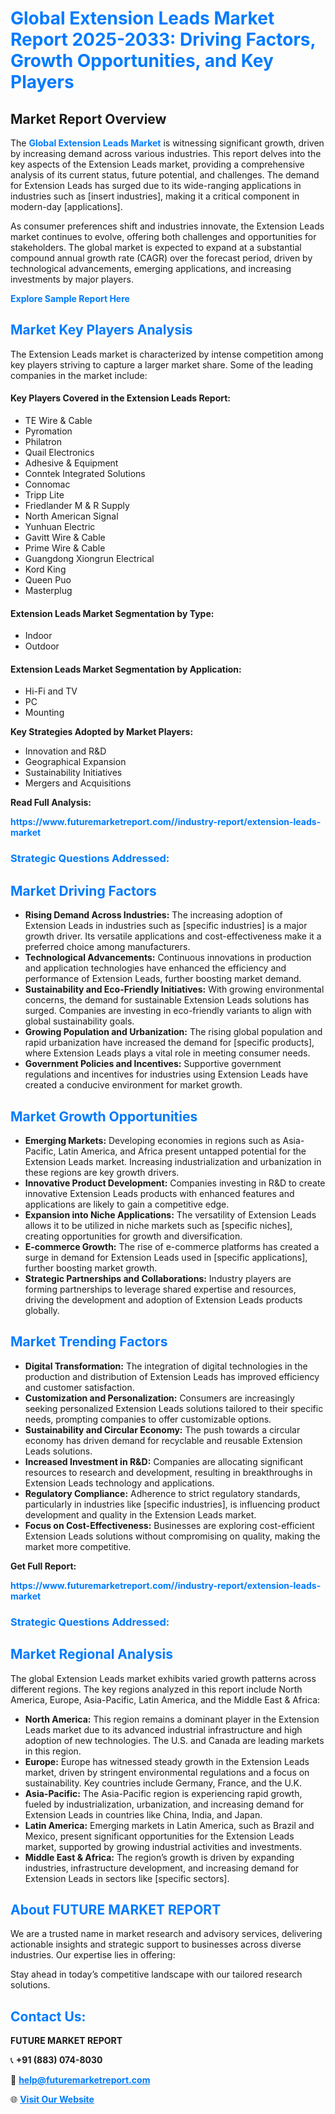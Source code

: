 <h1 style="color: #007BFF;">Global Extension Leads Market Report 2025-2033: Driving Factors, Growth Opportunities, and Key Players</h1>

<section id="overview">
<h2>Market Report Overview</h2>
<p>The <a href="https://www.futuremarketreport.com//industry-report/extension-leads-market" style="color: #007BFF; text-decoration: none;"><strong>Global Extension Leads Market</strong></a> is witnessing significant growth, driven by increasing demand across various industries. This report delves into the key aspects of the Extension Leads market, providing a comprehensive analysis of its current status, future potential, and challenges. The demand for Extension Leads has surged due to its wide-ranging applications in industries such as [insert industries], making it a critical component in modern-day [applications].</p>
<p>As consumer preferences shift and industries innovate, the Extension Leads market continues to evolve, offering both challenges and opportunities for stakeholders. The global market is expected to expand at a substantial compound annual growth rate (CAGR) over the forecast period, driven by technological advancements, emerging applications, and increasing investments by major players.</p>
</section>

<section id="overview">
<p><a href="https://www.futuremarketreport.com//request-sample/reportId=76587" style="color: #007BFF; text-decoration: none;"><strong>Explore Sample Report Here</strong></a></p>
</section>

<section id="key-players">
<h2 style="color: #007BFF;">Market Key Players Analysis</h2>
<p>The Extension Leads market is characterized by intense competition among key players striving to capture a larger market share. Some of the leading companies in the market include:</p>
<h4>Key Players Covered in the Extension Leads Report:</h4>
<ul><li>TE Wire &amp; Cable</li><li>Pyromation</li><li>Philatron</li><li>Quail Electronics</li><li>Adhesive &amp; Equipment</li><li>Conntek Integrated Solutions</li><li>Connomac</li><li>Tripp Lite</li><li>Friedlander M &amp; R Supply</li><li>North American Signal</li><li>Yunhuan Electric</li><li>Gavitt Wire &amp; Cable</li><li>Prime Wire &amp; Cable</li><li>Guangdong Xiongrun Electrical</li><li>Kord King</li><li>Queen Puo</li><li>Masterplug</li></ul>
<h4>Extension Leads Market Segmentation by Type:</h4>
<ul><li>Indoor</li><li>Outdoor</li></ul>

<h4>Extension Leads Market Segmentation by Application:</h4>
<ul><li>Hi-Fi and TV</li><li>PC</li><li>Mounting</li></ul>
<p><strong>Key Strategies Adopted by Market Players:</strong></p>
<ul>
<li>Innovation and R&D</li>
<li>Geographical Expansion</li>
<li>Sustainability Initiatives</li>
<li>Mergers and Acquisitions</li>
</ul>
</section>

<section>
<p><strong>Read Full Analysis: </strong></p><a href="https://www.futuremarketreport.com//industry-report/extension-leads-market" style="color: #007BFF; text-decoration: none;"><strong>https://www.futuremarketreport.com//industry-report/extension-leads-market</strong></a>
<h3 style="color: #007BFF;">Strategic Questions Addressed:</h3>
</section>

<section id="driving-factors">
<h2 style="color: #007BFF;">Market Driving Factors</h2>
<ul>
<li><strong>Rising Demand Across Industries:</strong> The increasing adoption of Extension Leads in industries such as [specific industries] is a major growth driver. Its versatile applications and cost-effectiveness make it a preferred choice among manufacturers.</li>
<li><strong>Technological Advancements:</strong> Continuous innovations in production and application technologies have enhanced the efficiency and performance of Extension Leads, further boosting market demand.</li>
<li><strong>Sustainability and Eco-Friendly Initiatives:</strong> With growing environmental concerns, the demand for sustainable Extension Leads solutions has surged. Companies are investing in eco-friendly variants to align with global sustainability goals.</li>
<li><strong>Growing Population and Urbanization:</strong> The rising global population and rapid urbanization have increased the demand for [specific products], where Extension Leads plays a vital role in meeting consumer needs.</li>
<li><strong>Government Policies and Incentives:</strong> Supportive government regulations and incentives for industries using Extension Leads have created a conducive environment for market growth.</li>
</ul>
</section>

<section id="growth-opportunities">
<h2 style="color: #007BFF;">Market Growth Opportunities</h2>
<ul>
<li><strong>Emerging Markets:</strong> Developing economies in regions such as Asia-Pacific, Latin America, and Africa present untapped potential for the Extension Leads market. Increasing industrialization and urbanization in these regions are key growth drivers.</li>
<li><strong>Innovative Product Development:</strong> Companies investing in R&D to create innovative Extension Leads products with enhanced features and applications are likely to gain a competitive edge.</li>
<li><strong>Expansion into Niche Applications:</strong> The versatility of Extension Leads allows it to be utilized in niche markets such as [specific niches], creating opportunities for growth and diversification.</li>
<li><strong>E-commerce Growth:</strong> The rise of e-commerce platforms has created a surge in demand for Extension Leads used in [specific applications], further boosting market growth.</li>
<li><strong>Strategic Partnerships and Collaborations:</strong> Industry players are forming partnerships to leverage shared expertise and resources, driving the development and adoption of Extension Leads products globally.</li>
</ul>
</section>

<section id="trending-factors">
<h2 style="color: #007BFF;">Market Trending Factors</h2>
<ul>
<li><strong>Digital Transformation:</strong> The integration of digital technologies in the production and distribution of Extension Leads has improved efficiency and customer satisfaction.</li>
<li><strong>Customization and Personalization:</strong> Consumers are increasingly seeking personalized Extension Leads solutions tailored to their specific needs, prompting companies to offer customizable options.</li>
<li><strong>Sustainability and Circular Economy:</strong> The push towards a circular economy has driven demand for recyclable and reusable Extension Leads solutions.</li>
<li><strong>Increased Investment in R&D:</strong> Companies are allocating significant resources to research and development, resulting in breakthroughs in Extension Leads technology and applications.</li>
<li><strong>Regulatory Compliance:</strong> Adherence to strict regulatory standards, particularly in industries like [specific industries], is influencing product development and quality in the Extension Leads market.</li>
<li><strong>Focus on Cost-Effectiveness:</strong> Businesses are exploring cost-efficient Extension Leads solutions without compromising on quality, making the market more competitive.</li>
</ul>
</section>

<section>
<p><strong>Get Full Report: </strong></p><a href="https://www.futuremarketreport.com//industry-report/extension-leads-market" style="color: #007BFF; text-decoration: none;"><strong>https://www.futuremarketreport.com//industry-report/extension-leads-market</strong></a>
<h3 style="color: #007BFF;">Strategic Questions Addressed:</h3>
</section>


<section id="regional-analysis">
<h2 style="color: #007BFF;">Market Regional Analysis</h2>
<p>The global Extension Leads market exhibits varied growth patterns across different regions. The key regions analyzed in this report include North America, Europe, Asia-Pacific, Latin America, and the Middle East & Africa:</p>
<ul>
<li><strong>North America:</strong> This region remains a dominant player in the Extension Leads market due to its advanced industrial infrastructure and high adoption of new technologies. The U.S. and Canada are leading markets in this region.</li>
<li><strong>Europe:</strong> Europe has witnessed steady growth in the Extension Leads market, driven by stringent environmental regulations and a focus on sustainability. Key countries include Germany, France, and the U.K.</li>
<li><strong>Asia-Pacific:</strong> The Asia-Pacific region is experiencing rapid growth, fueled by industrialization, urbanization, and increasing demand for Extension Leads in countries like China, India, and Japan.</li>
<li><strong>Latin America:</strong> Emerging markets in Latin America, such as Brazil and Mexico, present significant opportunities for the Extension Leads market, supported by growing industrial activities and investments.</li>
<li><strong>Middle East & Africa:</strong> The region’s growth is driven by expanding industries, infrastructure development, and increasing demand for Extension Leads in sectors like [specific sectors].</li>
</ul>
</section>

<footer>
<h2 style="color: #007BFF;">About FUTURE MARKET REPORT</h2>
<p>We are a trusted name in market research and advisory services, delivering actionable insights and strategic support to businesses across diverse industries. Our expertise lies in offering:</p>

<p>Stay ahead in today’s competitive landscape with our tailored research solutions.</p>

<h2 style="color: #007BFF;">Contact Us:</h2>
<p><strong>FUTURE MARKET REPORT</strong></p>
<p>📞 <strong>+91 (883) 074-8030</strong></p>
<p>📧 <strong><a href="mailto:help@futuremarketreport.com" style="color: #007BFF;">help@futuremarketreport.com</a></strong></p>
<p>🌐 <strong><a href="https://www.futuremarketreport.com/" style="color: #007BFF;">Visit Our Website</a></strong></p>
</footer>